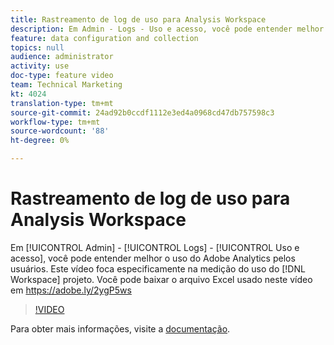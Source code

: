 ```yaml
---
title: Rastreamento de log de uso para Analysis Workspace
description: Em Admin - Logs - Uso e acesso, você pode entender melhor o uso do Adobe Analytics pelos usuários. Este vídeo foca especificamente na medição do uso do projeto da Workspace.
feature: data configuration and collection
topics: null
audience: administrator
activity: use
doc-type: feature video
team: Technical Marketing
kt: 4024
translation-type: tm+mt
source-git-commit: 24ad92b0ccdf1112e3ed4a0968cd47db757598c3
workflow-type: tm+mt
source-wordcount: '88'
ht-degree: 0%

---
```



# Rastreamento de log de uso para Analysis Workspace

Em [!UICONTROL Admin] - [!UICONTROL Logs] - [!UICONTROL Uso e acesso], você pode entender melhor o uso do Adobe Analytics pelos usuários. Este vídeo foca especificamente na medição do uso do [!DNL Workspace] projeto. Você pode baixar o arquivo Excel usado neste vídeo em https://adobe.ly/2ygP5ws

>[!VIDEO](https://video.tv.adobe.com/v/29768/?quality=12)

Para obter mais informações, visite a [documentação](https://docs.adobe.com/help/en/analytics/admin/admin-tools/logs.html).
